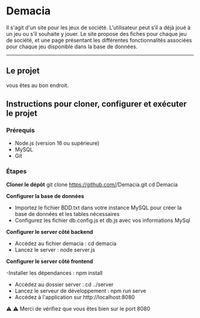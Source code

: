 # Demacia

Il s'agit d'un site pour les jeux de société. L'utilisateur peut s’il a déjà joué à un jeu ou s’il souhaite y jouer. Le site propose des fiches pour chaque jeu de société, et une page présentant les différentes fonctionnalités associées pour chaque jeu disponible dans la base de données.

---

## Le projet

vous êtes au bon endroit.

##  Instructions pour cloner, configurer et exécuter le projet

### Prérequis
- Node.js (version 16 ou supérieure)
- MySQL
- Git

### Étapes

**Cloner le dépôt**
   git clone https://github.com/<votre-utilisateur>/Demacia.git
   cd Demacia

**Configurer la base de données**
 - Importez le fichier BDD.txt dans votre instance MySQL pour créer la base de données et les tables nécessaires
- Configurez les fichier db.config.js et db.js avec vos informations MySql

**Configurer le server côté backend**

- Accédez au fichier demacia : cd demacia
- Lancez le server : node server.js

**Configurer le server côté frontend**

-Installer les dépendances : npm install
- Accédez au dossier server : cd ../server
- Lancez le serveur de développement : npm run serve
- Accédez à l'application sur http://localhost:8080

⚠️ ⚠️ Merci de vérifiez que vous êtes bien sur le port 8080
